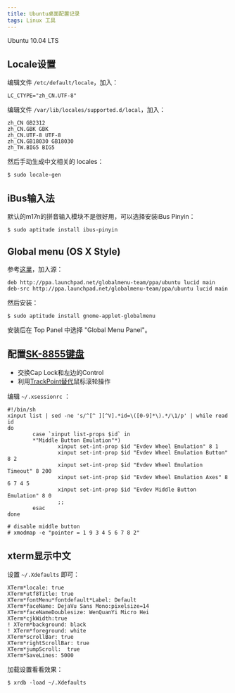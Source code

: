 ```yaml
---
title: Ubuntu桌面配置记录
tags: Linux 工具
---
```


Ubuntu 10.04 LTS

## Locale设置

编辑文件 `/etc/default/locale`，加入：

    LC_CTYPE="zh_CN.UTF-8"

编辑文件 `/var/lib/locales/supported.d/local`，加入：

    zh_CN GB2312
    zh_CN.GBK GBK
    zh_CN.UTF-8 UTF-8
    zh_CN.GB18030 GB18030
    zh_TW.BIG5 BIG5

然后手动生成中文相关的 locales：

    $ sudo locale-gen

## iBus输入法

默认的m17n的拼音输入模块不是很好用，可以选择安装iBus Pinyin：

    $ sudo aptitude install ibus-pinyin

## Global menu (OS X Style)

参考[这里](http://code.google.com/p/gnome2-globalmenu/wiki/InstallingonUbuntu)，加入源：

    deb http://ppa.launchpad.net/globalmenu-team/ppa/ubuntu lucid main
    deb-src http://ppa.launchpad.net/globalmenu-team/ppa/ubuntu lucid main

然后安装：

    $ sudo aptitude install gnome-applet-globalmenu

安装后在 Top Panel 中选择 "Global Menu Panel"。

## 配置[SK-8855键盘](http://www-307.ibm.com/pc/support/site.wss/MIGR-73183.html)

- 交换Cap Lock和左边的Control
- 利用[TrackPoint替代](http://www.thinkwiki.org/wiki/How_to_configure_the_TrackPoint#Example:_openSUSE_11.2_and_ThinkPad_USB_Keyboard_with_TrackPoint)鼠标滚轮操作

编辑 `~/.xsessionrc` ：

    #!/bin/sh
    xinput list | sed -ne 's/^[^ ][^V].*id=\([0-9]*\).*/\1/p' | while read id
    do
            case `xinput list-props $id` in
            *"Middle Button Emulation"*)
                    xinput set-int-prop $id "Evdev Wheel Emulation" 8 1
                    xinput set-int-prop $id "Evdev Wheel Emulation Button" 8 2
                    xinput set-int-prop $id "Evdev Wheel Emulation Timeout" 8 200
                    xinput set-int-prop $id "Evdev Wheel Emulation Axes" 8 6 7 4 5
                    xinput set-int-prop $id "Evdev Middle Button Emulation" 8 0
                    ;;
            esac
    done

    # disable middle button
    # xmodmap -e "pointer = 1 9 3 4 5 6 7 8 2"

## xterm显示中文

设置 `~/.Xdefaults` 即可：

    XTerm*locale: true
    XTerm*utf8Title: true
    XTerm*fontMenu*fontdefault*Label: Default
    XTerm*faceName: DejaVu Sans Mono:pixelsize=14
    XTerm*faceNameDoublesize: WenQuanYi Micro Hei
    XTerm*cjkWidth:true
    ! XTerm*background: black
    ! XTerm*foreground: white
    XTerm*scrollBar: true
    XTerm*rightScrollBar: true
    XTerm*jumpScroll:  true
    XTerm*SaveLines: 5000

加载设置看看效果：

    $ xrdb -load ~/.Xdefaults
